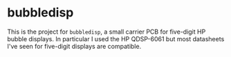 # bubbledisp

This is the project for `bubbledisp`, a small carrier PCB for five-digit
HP bubble displays. In particular I used the HP QDSP-6061 but most datasheets
I've seen for five-digit displays are compatible.
